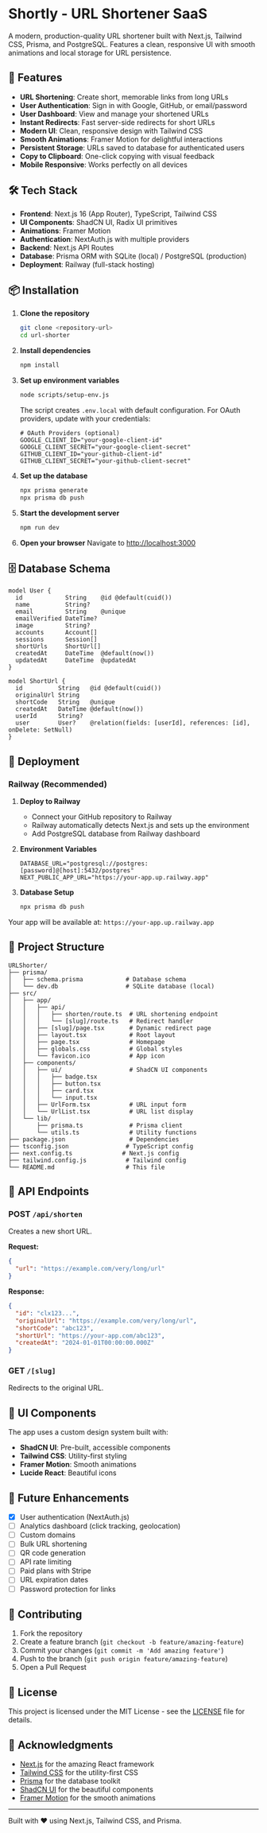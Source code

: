 # Shortly - URL Shortener SaaS

A modern, production-quality URL shortener built with Next.js, Tailwind CSS, Prisma, and PostgreSQL. Features a clean, responsive UI with smooth animations and local storage for URL persistence.

## 🚀 Features

- **URL Shortening**: Create short, memorable links from long URLs
- **User Authentication**: Sign in with Google, GitHub, or email/password
- **User Dashboard**: View and manage your shortened URLs
- **Instant Redirects**: Fast server-side redirects for short URLs
- **Modern UI**: Clean, responsive design with Tailwind CSS
- **Smooth Animations**: Framer Motion for delightful interactions
- **Persistent Storage**: URLs saved to database for authenticated users
- **Copy to Clipboard**: One-click copying with visual feedback
- **Mobile Responsive**: Works perfectly on all devices

## 🛠️ Tech Stack

- **Frontend**: Next.js 16 (App Router), TypeScript, Tailwind CSS
- **UI Components**: ShadCN UI, Radix UI primitives
- **Animations**: Framer Motion
- **Authentication**: NextAuth.js with multiple providers
- **Backend**: Next.js API Routes
- **Database**: Prisma ORM with SQLite (local) / PostgreSQL (production)
- **Deployment**: Railway (full-stack hosting)

## 📦 Installation

1. **Clone the repository**
   ```bash
   git clone <repository-url>
   cd url-shorter
   ```

2. **Install dependencies**
   ```bash
   npm install
   ```

3. **Set up environment variables**
   ```bash
   node scripts/setup-env.js
   ```
   
   The script creates `.env.local` with default configuration. For OAuth providers, update with your credentials:
   ```env
   # OAuth Providers (optional)
   GOOGLE_CLIENT_ID="your-google-client-id"
   GOOGLE_CLIENT_SECRET="your-google-client-secret"
   GITHUB_CLIENT_ID="your-github-client-id"
   GITHUB_CLIENT_SECRET="your-github-client-secret"
   ```

4. **Set up the database**
   ```bash
   npx prisma generate
   npx prisma db push
   ```

5. **Start the development server**
   ```bash
   npm run dev
   ```

6. **Open your browser**
   Navigate to [http://localhost:3000](http://localhost:3000)

## 🗄️ Database Schema

```prisma
model User {
  id            String    @id @default(cuid())
  name          String?
  email         String    @unique
  emailVerified DateTime?
  image         String?
  accounts      Account[]
  sessions      Session[]
  shortUrls     ShortUrl[]
  createdAt     DateTime  @default(now())
  updatedAt     DateTime  @updatedAt
}

model ShortUrl {
  id          String   @id @default(cuid())
  originalUrl String
  shortCode   String   @unique
  createdAt   DateTime @default(now())
  userId      String?
  user        User?    @relation(fields: [userId], references: [id], onDelete: SetNull)
}
```

## 🚀 Deployment

### Railway (Recommended)

1. **Deploy to Railway**
   - Connect your GitHub repository to Railway
   - Railway automatically detects Next.js and sets up the environment
   - Add PostgreSQL database from Railway dashboard

2. **Environment Variables**
   ```env
   DATABASE_URL="postgresql://postgres:[password]@[host]:5432/postgres"
   NEXT_PUBLIC_APP_URL="https://your-app.up.railway.app"
   ```

3. **Database Setup**
   ```bash
   npx prisma db push
   ```

Your app will be available at: `https://your-app.up.railway.app`

## 📁 Project Structure

```
URLShorter/
├── prisma/
│   ├── schema.prisma            # Database schema
│   └── dev.db                   # SQLite database (local)
├── src/
│   ├── app/
│   │   ├── api/
│   │   │   ├── shorten/route.ts  # URL shortening endpoint
│   │   │   └── [slug]/route.ts   # Redirect handler
│   │   ├── [slug]/page.tsx       # Dynamic redirect page
│   │   ├── layout.tsx            # Root layout
│   │   ├── page.tsx              # Homepage
│   │   ├── globals.css           # Global styles
│   │   └── favicon.ico           # App icon
│   ├── components/
│   │   ├── ui/                   # ShadCN UI components
│   │   │   ├── badge.tsx
│   │   │   ├── button.tsx
│   │   │   ├── card.tsx
│   │   │   └── input.tsx
│   │   ├── UrlForm.tsx           # URL input form
│   │   └── UrlList.tsx           # URL list display
│   └── lib/
│       ├── prisma.ts             # Prisma client
│       └── utils.ts              # Utility functions
├── package.json                  # Dependencies
├── tsconfig.json                # TypeScript config
├── next.config.ts              # Next.js config
├── tailwind.config.js           # Tailwind config
└── README.md                    # This file
```

## 🔧 API Endpoints

### POST `/api/shorten`
Creates a new short URL.

**Request:**
```json
{
  "url": "https://example.com/very/long/url"
}
```

**Response:**
```json
{
  "id": "clx123...",
  "originalUrl": "https://example.com/very/long/url",
  "shortCode": "abc123",
  "shortUrl": "https://your-app.com/abc123",
  "createdAt": "2024-01-01T00:00:00.000Z"
}
```

### GET `/[slug]`
Redirects to the original URL.

## 🎨 UI Components

The app uses a custom design system built with:
- **ShadCN UI**: Pre-built, accessible components
- **Tailwind CSS**: Utility-first styling
- **Framer Motion**: Smooth animations
- **Lucide React**: Beautiful icons

## 🔮 Future Enhancements

- [x] User authentication (NextAuth.js)
- [ ] Analytics dashboard (click tracking, geolocation)
- [ ] Custom domains
- [ ] Bulk URL shortening
- [ ] QR code generation
- [ ] API rate limiting
- [ ] Paid plans with Stripe
- [ ] URL expiration dates
- [ ] Password protection for links

## 🤝 Contributing

1. Fork the repository
2. Create a feature branch (`git checkout -b feature/amazing-feature`)
3. Commit your changes (`git commit -m 'Add amazing feature'`)
4. Push to the branch (`git push origin feature/amazing-feature`)
5. Open a Pull Request

## 📄 License

This project is licensed under the MIT License - see the [LICENSE](LICENSE) file for details.

## 🙏 Acknowledgments

- [Next.js](https://nextjs.org/) for the amazing React framework
- [Tailwind CSS](https://tailwindcss.com/) for the utility-first CSS
- [Prisma](https://prisma.io/) for the database toolkit
- [ShadCN UI](https://ui.shadcn.com/) for the beautiful components
- [Framer Motion](https://www.framer.com/motion/) for the smooth animations

---

Built with ❤️ using Next.js, Tailwind CSS, and Prisma.